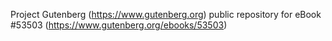 Project Gutenberg (https://www.gutenberg.org) public repository for
eBook #53503 (https://www.gutenberg.org/ebooks/53503)
